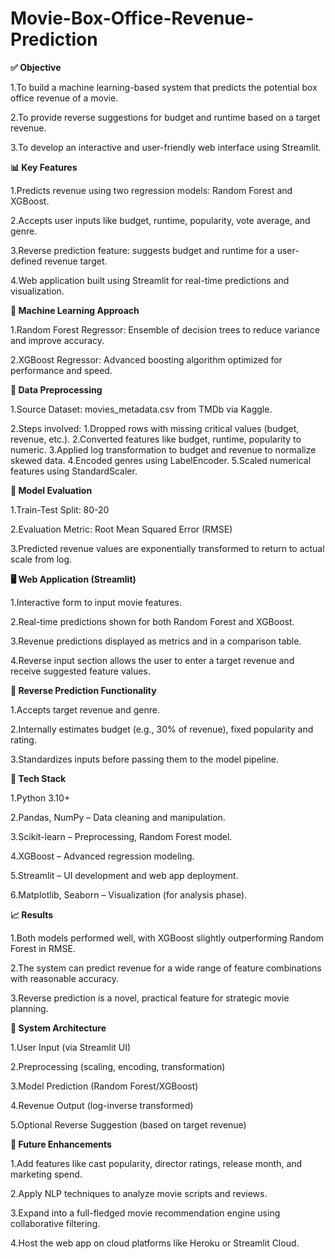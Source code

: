 # Movie-Box-Office-Revenue-Prediction
**✅ Objective**

  1.To build a machine learning-based system that predicts the potential box office revenue of a movie.
  
  2.To provide reverse suggestions for budget and runtime based on a target revenue.
  
  3.To develop an interactive and user-friendly web interface using Streamlit.

  
**📊 Key Features**

  1.Predicts revenue using two regression models: Random Forest and XGBoost.
  
  2.Accepts user inputs like budget, runtime, popularity, vote average, and genre.
  
  3.Reverse prediction feature: suggests budget and runtime for a user-defined revenue target.
  
  4.Web application built using Streamlit for real-time predictions and visualization.

  
**🧠 Machine Learning Approach**

  1.Random Forest Regressor: Ensemble of decision trees to reduce variance and improve accuracy.
  
  2.XGBoost Regressor: Advanced boosting algorithm optimized for performance and speed.

  
**🧹 Data Preprocessing**

  1.Source Dataset: movies_metadata.csv from TMDb via Kaggle.
  
  2.Steps involved:
      1.Dropped rows with missing critical values (budget, revenue, etc.).
      2.Converted features like budget, runtime, popularity to numeric.
      3.Applied log transformation to budget and revenue to normalize skewed data.
      4.Encoded genres using LabelEncoder.
      5.Scaled numerical features using StandardScaler.

      
**🧪 Model Evaluation**

  1.Train-Test Split: 80-20
  
  2.Evaluation Metric: Root Mean Squared Error (RMSE)
  
  3.Predicted revenue values are exponentially transformed to return to actual scale from log.


**🖥️ Web Application (Streamlit)**

  1.Interactive form to input movie features.
  
  2.Real-time predictions shown for both Random Forest and XGBoost.
  
  3.Revenue predictions displayed as metrics and in a comparison table.
  
  4.Reverse input section allows the user to enter a target revenue and receive suggested feature values.
  

**🔁 Reverse Prediction Functionality**

  1.Accepts target revenue and genre.
  
  2.Internally estimates budget (e.g., 30% of revenue), fixed popularity and rating.
  
  3.Standardizes inputs before passing them to the model pipeline.


**🔧 Tech Stack**

  1.Python 3.10+
  
  2.Pandas, NumPy – Data cleaning and manipulation.
  
  3.Scikit-learn – Preprocessing, Random Forest model.
  
  4.XGBoost – Advanced regression modeling.
  
  5.Streamlit – UI development and web app deployment.
  
  6.Matplotlib, Seaborn – Visualization (for analysis phase).
  

**📈 Results**

  1.Both models performed well, with XGBoost slightly outperforming Random Forest in RMSE.
  
  2.The system can predict revenue for a wide range of feature combinations with reasonable accuracy.
  
  3.Reverse prediction is a novel, practical feature for strategic movie planning.
  

**🧭 System Architecture**

  1.User Input (via Streamlit UI)
  
  2.Preprocessing (scaling, encoding, transformation)
  
  3.Model Prediction (Random Forest/XGBoost)
  
  4.Revenue Output (log-inverse transformed)
  
  5.Optional Reverse Suggestion (based on target revenue)
  

**🌱 Future Enhancements**

  1.Add features like cast popularity, director ratings, release month, and marketing spend.
  
  2.Apply NLP techniques to analyze movie scripts and reviews.
  
  3.Expand into a full-fledged movie recommendation engine using collaborative filtering.
  
  4.Host the web app on cloud platforms like Heroku or Streamlit Cloud.
